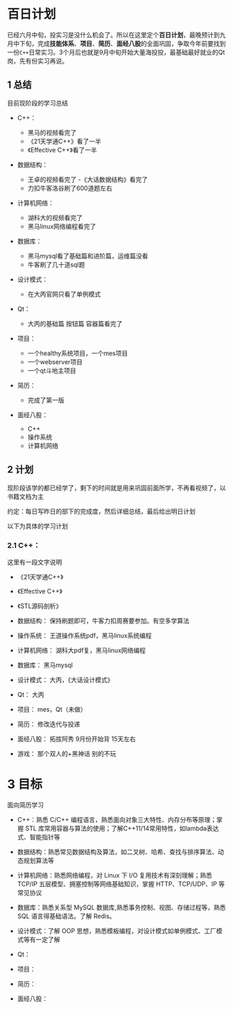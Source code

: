 # 百日计划
已经六月中旬，投实习是没什么机会了。所以在这里定个**百日计划**，最晚预计到九月中下旬，完成**技能体系**、**项目**、**简历**、**面经八股**的全面巩固，争取今年前要找到一份`C++`日常实习。3个月后也就是9月中旬开始大量海投投，最基础最好就业的Qt岗，先有份实习再说。

## 1 总结

目前现阶段的学习总结
- C++：
    - 黑马的视频看完了
    - 《21天学通C++》看了一半
    - 《Effective C++》看了一半

- 数据结构：
    - 王卓的视频看完了
    -《大话数据结构》看完了 
    - 力扣牛客洛谷刷了600道题左右

- 计算机网络：
    - 湖科大的视频看完了
    - 黑马linux网络编程看完了

- 数据库：
    - 黑马mysql看了基础篇和进阶篇，运维篇没看
    - 牛客刷了几十道sql题

- 设计模式：
    - 在大丙官网只看了单例模式

- Qt：
    - 大丙的基础篇 按钮篇 容器篇看完了

- 项目：
    - 一个healthy系统项目，一个mes项目
    - 一个webserver项目 
    - 一个qt斗地主项目

- 简历：
    - 完成了第一版

- 面经八股：
    - C++
    - 操作系统
    - 计算机网络 
    


## 2 计划

现阶段该学的都已经学了，剩下的时间就是用来巩固前面所学，不再看视频了，以书籍文档为主



约定：每日写昨日的部下的完成度，然后详细总结，最后给出明日计划



以下为具体的学习计划

### 2.1 C++：
这里有一段文字说明
 - 《21天学通C++》
 - 《Effective C++》
 - 《STL源码剖析》

- 数据结构：
保持刷题即可，牛客力扣周赛要参加。有空多学算法

- 操作系统：
王道操作系统pdf，黑马linux系统编程

- 计算机网络：
湖科大pdf复，黑马linux网络编程

- 数据库：
黑马mysql

- 设计模式：
大丙，《大话设计模式》

- Qt：
大丙

- 项目：
mes，Qt（未做）

- 简历：
修改迭代与投递

- 面经八股：
拓拔阿秀 9月份开始背 15天左右

- 游戏：
那个双人的+黑神话 别的不玩

# 3 目标

面向简历学习

- C++：熟悉 C/C++ 编程语言，熟悉面向对象三大特性、内存分布等原理；掌握 STL 库常用容器与算法的使用；了解C++11/14常用特性，如lambda表达式、智能指针等

- 数据结构：熟悉常见数据结构及算法，如二叉树、哈希、查找与排序算法、动态规划算法等

- 计算机网络：熟悉网络编程，对 Linux 下 I/O 复用技术有深刻理解；熟悉 TCP/IP 五层模型、拥塞控制等网络基础知识，掌握 HTTP、TCP/UDP、IP 等常见协议

- 数据库：熟悉关系型 MySQL 数据库,熟悉事务控制、视图、存储过程等，熟悉 SQL 语言得基础语法。了解 Redis。

- 设计模式：了解 OOP 思想，熟悉模板编程，对设计模式如单例模式、工厂模式等有一定了解

- Qt：

- 项目：

- 简历：

- 面经八股：

